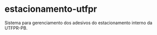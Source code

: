 # estacionamento-utfpr
Sistema para gerenciamento dos adesivos do estacionamento interno da UTFPR-PB.
